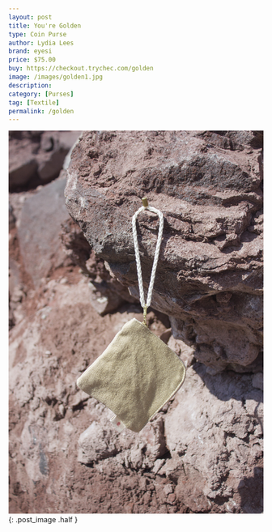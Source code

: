 ```yaml
---
layout: post
title: You're Golden
type: Coin Purse
author: Lydia Lees
brand: eyesi
price: $75.00
buy: https://checkout.trychec.com/golden
image: /images/golden1.jpg
description:
category: [Purses]
tag: [Textile]
permalink: /golden
---
```

![](/images/golden2.jpg){: .post_image .half }
